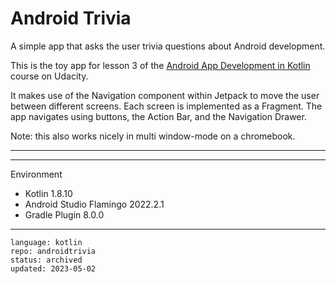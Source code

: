 # Android Trivia

A simple app that asks the user trivia questions about Android development.

This is the toy app for lesson 3 of the [Android App Development in Kotlin] course on Udacity.

It makes use of the Navigation component within Jetpack to move the user between different screens.
Each screen is implemented as a Fragment.
The app navigates using buttons, the Action Bar, and the Navigation Drawer.

Note: this also works nicely in multi window-mode on a chromebook.

----

[Android App Development in Kotlin]: https://www.udacity.com/course/developing-android-apps-with-kotlin--ud9012

----

Environment

- Kotlin 1.8.10
- Android Studio Flamingo 2022.2.1
- Gradle Plugin 8.0.0

----

```
language: kotlin
repo: androidtrivia
status: archived
updated: 2023-05-02
```